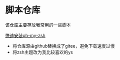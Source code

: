 # 脚本仓库

该仓库主要存放我常用的一些脚本

[快速安装oh-my-zsh](install_omzsh.sh)

- 将仓库源由github替换成了gitee，避免下载速度过慢
- 将zsh主题改为我比较喜欢的ys